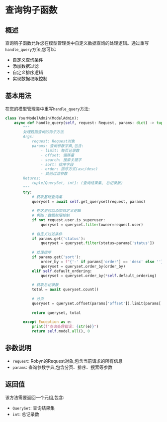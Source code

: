 # 查询钩子函数

## 概述

查询钩子函数允许您在模型管理类中自定义数据查询的处理逻辑。通过重写`handle_query`方法,您可以:

- 自定义查询条件
- 添加数据过滤
- 自定义排序逻辑
- 实现数据权限控制

## 基本用法

在您的模型管理类中重写`handle_query`方法:

```python
class YourModelAdmin(ModelAdmin):
    async def handle_query(self, request: Request, params: dict) -> tuple[QuerySet, int]:
        """
        处理数据查询的钩子方法
        Args:
            request: Request对象
            params: 查询参数字典,包含:
                - limit: 每页记录数
                - offset: 偏移量
                - search: 搜索关键字
                - sort: 排序字段
                - order: 排序方式(asc/desc)
                - 其他过滤参数
        Returns:
            tuple[QuerySet, int]: (查询结果集, 总记录数)
        """
        try:
            # 获取基础查询集
            queryset = await self.get_queryset(request, params)
            
            # 在这里可以添加自定义逻辑
            # 例如：数据权限控制
            if not request.user.is_superuser:
                queryset = queryset.filter(owner=request.user)
            
            # 自定义过滤条件
            if params.get('status'):
                queryset = queryset.filter(status=params['status'])
            
            # 处理排序
            if params.get('sort'):
                order_by = f"{'-' if params['order'] == 'desc' else ''}{params['sort']}"
                queryset = queryset.order_by(order_by)
            elif self.default_ordering:
                queryset = queryset.order_by(*self.default_ordering)
                
            # 获取总记录数
            total = await queryset.count()
            
            # 分页
            queryset = queryset.offset(params['offset']).limit(params['limit'])
            
            return queryset, total
            
        except Exception as e:
            print(f"查询处理错误: {str(e)}")
            return self.model.all(), 0
```

## 参数说明

- `request`: Robyn的Request对象,包含当前请求的所有信息
- `params`: 查询参数字典,包含分页、排序、搜索等参数

## 返回值

该方法需要返回一个元组,包含:

- `QuerySet`: 查询结果集
- `int`: 总记录数 